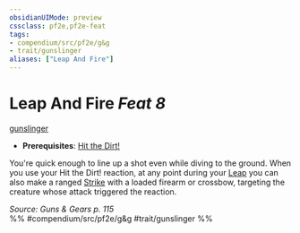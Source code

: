 ```yaml
---
obsidianUIMode: preview
cssclass: pf2e,pf2e-feat
tags:
- compendium/src/pf2e/g&g
- trait/gunslinger
aliases: ["Leap And Fire"]
---
```

# Leap And Fire  *Feat 8*  
[gunslinger](../../Rules/traits/gunslinger-g-g.md)  

- **Prerequisites**: [Hit the Dirt!](hit-the-dirt-g-g.md)

You're quick enough to line up a shot even while diving to the ground. When you use your Hit the Dirt! reaction, at any point during your [Leap](../../Rules/actions/leap.md) you can also make a ranged [Strike](../../Rules/actions/strike.md) with a loaded firearm or crossbow, targeting the creature whose attack triggered the reaction.

*Source: Guns & Gears p. 115*  
%% #compendium/src/pf2e/g&g #trait/gunslinger %%